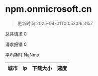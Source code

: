 
  # npm.onmicrosoft.cn

  > 更新时间 2025-04-01T00:53:06.315Z
  
  总共请求 0

  请求报错 0

  平均耗时 NaNms

|城市|ip|下载大小|速度|
|-----|----------|---|---|

  